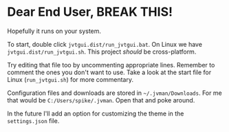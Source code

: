 # Dear End User, BREAK THIS!

Hopefully it runs on your system.

To start, double click `jvtgui.dist/run_jvtgui.bat`.
On Linux we have `jvtgui.dist/run_jvtgui.sh`. This project *should* be cross-platform.

Try editing that file too by uncommenting appropriate lines.
Remember to comment the ones you don't want to use.
Take a look at the start file for Linux (`run_jvtgui.sh`) for more commentary.

Configuration files and downloads are stored in `~/.jvman/Downloads`.
For me that would be `C:/Users/spike/.jvman`. Open that and poke around.

In the future I'll add an option for customizing the theme in the `settings.json` file.
